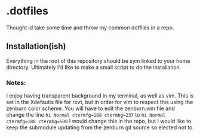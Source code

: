 # .dotfiles

Thought id take some time and throw my common dotfiles in a repo.

## Installation(ish)

Everything in the root of this repository should be sym linked to your home directory. Ultimately I'd like to make a small script to do the installation.

### Notes:

I enjoy having transparent background in my terminal, as well as vim.  This is set in the Xdefaults file for rxvt, but in order for vim to respect this using the zenburn color scheme.  You will have to edit the zenburn.vim file and change the line `hi Normal ctermfg=188 ctermbg=237` to `hi Normal ctermfg=188 ctermbg=500` I would change this in the repo, but I would like to keep the submodule updating from the zenburn git source so elected not to.
